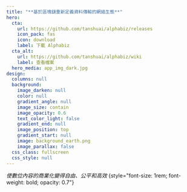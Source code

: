 ```yaml
---
title: "**基於區塊鏈重新定義資料傳輸的網絡生態**"
hero:
  cta:
    url: https://github.com/tanshuai/alphabiz/releases
    icon_pack: fas
    icon: download
    label: 下載 Alphabiz
  cta_alt:
    url: https://github.com/tanshuai/alphabiz/wiki
    label: 查看檔案
  hero_media: app_img_dark.jpg
design:
  columns: null
  background:
    image_darken: null
    color: null
    gradient_angle: null
    image_size: contain
    image_opacity: 0.6
    text_color_light: false
    gradient_end: null
    image_position: top
    gradient_start: null
    image: background_earth.png
    image_parallax: false
  css_class: fullscreen
  css_style: null
---
```

_使數位內容的商業化變得自由、公平和高效_
{style="font-size: 1rem; font-weight: bold; opacity: 0.7"}